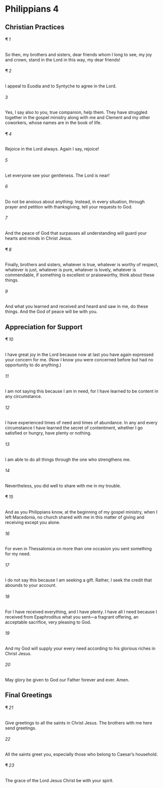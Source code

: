 # Philippians 4
## Christian Practices
###### ¶ 1
So then, my brothers and sisters, dear friends whom I long to see, my joy and crown, stand in the Lord in this way, my dear friends!
###### ¶ 2
I appeal to Euodia and to Syntyche to agree in the Lord.
###### 3
Yes, I say also to you, true companion, help them. They have struggled together in the gospel ministry along with me and Clement and my other coworkers, whose names are in the book of life.
###### ¶ 4
Rejoice in the Lord always. Again I say, rejoice!
###### 5
Let everyone see your gentleness. The Lord is near!
###### 6
Do not be anxious about anything. Instead, in every situation, through prayer and petition with thanksgiving, tell your requests to God.
###### 7
And the peace of God that surpasses all understanding will guard your hearts and minds in Christ Jesus.
###### ¶ 8
Finally, brothers and sisters, whatever is true, whatever is worthy of respect, whatever is just, whatever is pure, whatever is lovely, whatever is commendable, if something is excellent or praiseworthy, think about these things.
###### 9
And what you learned and received and heard and saw in me, do these things. And the God of peace will be with you.
## Appreciation for Support
###### ¶ 10
I have great joy in the Lord because now at last you have again expressed your concern for me. (Now I know you were concerned before but had no opportunity to do anything.)
###### 11
I am not saying this because I am in need, for I have learned to be content in any circumstance.
###### 12
I have experienced times of need and times of abundance. In any and every circumstance I have learned the secret of contentment, whether I go satisfied or hungry, have plenty or nothing.
###### 13
I am able to do all things through the one who strengthens me.
###### 14
Nevertheless, you did well to share with me in my trouble.
###### ¶ 15
And as you Philippians know, at the beginning of my gospel ministry, when I left Macedonia, no church shared with me in this matter of giving and receiving except you alone.
###### 16
For even in Thessalonica on more than one occasion you sent something for my need.
###### 17
I do not say this because I am seeking a gift. Rather, I seek the credit that abounds to your account.
###### 18
For I have received everything, and I have plenty. I have all I need because I received from Epaphroditus what you sent—a fragrant offering, an acceptable sacrifice, very pleasing to God.
###### 19
And my God will supply your every need according to his glorious riches in Christ Jesus.
###### 20
May glory be given to God our Father forever and ever. Amen.
## Final Greetings
###### ¶ 21
Give greetings to all the saints in Christ Jesus. The brothers with me here send greetings.
###### 22
All the saints greet you, especially those who belong to Caesar’s household.
###### ¶ 23
The grace of the Lord Jesus Christ be with your spirit.
